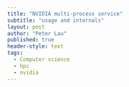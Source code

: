 ```yaml
---
title: "NVIDIA multi-process service"
subtitle: "usage and internals"
layout: post
author: "Peter Lau"
published: true
header-style: text
tags:
  - Computer science
  - hpc
  - nvidia
---
```

